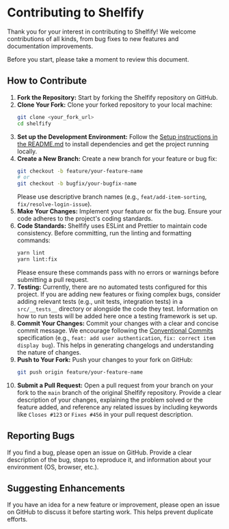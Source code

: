 # Contributing to Shelfify

Thank you for your interest in contributing to Shelfify! We welcome contributions of all kinds, from bug fixes to new features and documentation improvements.

Before you start, please take a moment to review this document.

## How to Contribute

1.  **Fork the Repository:** Start by forking the Shelfify repository on GitHub.
2.  **Clone Your Fork:** Clone your forked repository to your local machine:
    ```bash
    git clone <your_fork_url>
    cd shelfify
    ```
3.  **Set up the Development Environment:** Follow the [Setup instructions in the README.md](./README.md) to install dependencies and get the project running locally.
4.  **Create a New Branch:** Create a new branch for your feature or bug fix:
    ```bash
    git checkout -b feature/your-feature-name
    # or
    git checkout -b bugfix/your-bugfix-name
    ```
    Please use descriptive branch names (e.g., `feat/add-item-sorting`, `fix/resolve-login-issue`).
5.  **Make Your Changes:** Implement your feature or fix the bug. Ensure your code adheres to the project's coding standards.
6.  **Code Standards:** Shelfify uses ESLint and Prettier to maintain code consistency. Before committing, run the linting and formatting commands:
    ```bash
    yarn lint
    yarn lint:fix
    ```
    Please ensure these commands pass with no errors or warnings before submitting a pull request.
7.  **Testing:** Currently, there are no automated tests configured for this project. If you are adding new features or fixing complex bugs, consider adding relevant tests (e.g., unit tests, integration tests) in a `src/__tests__` directory or alongside the code they test. Information on how to run tests will be added here once a testing framework is set up.
8.  **Commit Your Changes:** Commit your changes with a clear and concise commit message. We encourage following the [Conventional Commits](https://www.conventionalcommits.org/en/v1.0.0/) specification (e.g., `feat: add user authentication`, `fix: correct item display bug`). This helps in generating changelogs and understanding the nature of changes.
9.  **Push to Your Fork:** Push your changes to your fork on GitHub:
    ```bash
    git push origin feature/your-feature-name
    ```
10. **Submit a Pull Request:** Open a pull request from your branch on your fork to the `main` branch of the original Shelfify repository. Provide a clear description of your changes, explaining the problem solved or the feature added, and reference any related issues by including keywords like `Closes #123` or `Fixes #456` in your pull request description.

## Reporting Bugs

If you find a bug, please open an issue on GitHub. Provide a clear description of the bug, steps to reproduce it, and information about your environment (OS, browser, etc.).

## Suggesting Enhancements

If you have an idea for a new feature or improvement, please open an issue on GitHub to discuss it before starting work. This helps prevent duplicate efforts. 